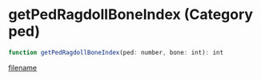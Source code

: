 # getPedRagdollBoneIndex (Category ped)

```js
function getPedRagdollBoneIndex(ped: number, bone: int): int
```

[filename](getPedRagdollBoneIndex_m.md ':include')